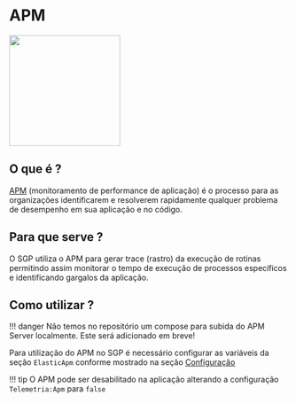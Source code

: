 # APM
<img src="../img/apm.png" width="200" class="center">


## O que é ?

[APM](https://www.elastic.co/pt/what-is/application-performance-monitoring) (monitoramento de performance de aplicação) é o processo para as organizações identificarem e resolverem rapidamente qualquer problema de desempenho em sua aplicação e no código.

## Para que serve ?

O SGP utiliza o APM para gerar trace (rastro) da execução de rotinas permitindo assim monitorar o tempo de execução de processos específicos e identificando gargalos da aplicação. 

## Como utilizar ?

!!! danger
    Não temos no repositório um compose para subida do APM Server localmente. Este será adicionado em breve!

Para utilização do APM no SGP é necessário configurar as variáveis da seção `ElasticApm` conforme mostrado na seção [Configuração](apmsecret.md)

!!! tip
    O APM pode ser desabilitado na aplicação alterando a configuração `Telemetria:Apm` para `false`